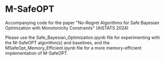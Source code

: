 # M-SafeOPT
Accompanying code for the paper "No-Regret Algorithms for Safe Bayesian Optimization with Monotonicity Constraints" (AISTATS 2024)

Please use the Safe_Bayesian_Optimization.ipynb file for experimenting with the M-SafeOPT algorithm(s) and baselines, and the MSafeOpt_Memory_Efficient.ipynb file for a more memory-efficient implementation of M-SafeOPT.
